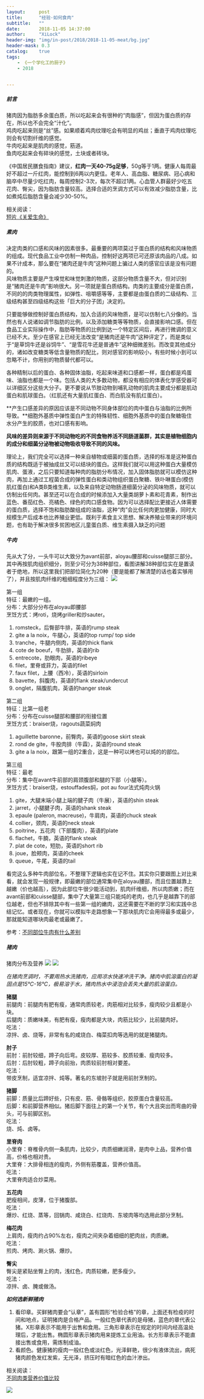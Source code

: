 ```yaml
---
layout:     post
title:      "经验·如何食肉"
subtitle:   ""
date:       2018-11-05 14:37:00
author:     "XiLock"
header-img: "img/in-post/2018/2018-11-05-meat/bg.jpg"
header-mask: 0.3
catalog:    true
tags:
    - 《一个学化工的厨子》
    - 2018


---
```


##### 前言
猪肉因为脂肪多余蛋白质，所以吃起来会有很种的“肉脂感”，但因为蛋白质的存在，所以也不会完全“汁化”。  
鸡肉吃起来则是“丝”感。如果顺着鸡肉纹理吃会有明显的鸡丝；垂直于鸡肉纹理吃则会有切割纤维的感觉。  
牛肉吃起来是肌肉的感觉，筋道。  
鱼肉吃起来会有碎块的感觉，土块或者砖块。  

《中国居民膳食指南》建议，**红肉一天40-75g足够**，50g等于1两。健康人每周最好不超过一斤红肉，能控制到6两以内更佳。老年人、高血脂、糖尿病、冠心病和脑卒中尽量少吃红肉，每周控制2-3次，每次不超过1两。心血管人群最好少吃五花肉、臀尖，因为脂肪含量较高。选择合适的烹调方式可以有效减少脂肪含量，比如煮炖后脂肪含量会减少30-50%。

相关阅读：  
[短片《关爱生命》](http://mp.weixin.qq.com/s?__biz=MzAwODM5OTM2MA==&mid=2650303395&idx=1&sn=bf87822e5ba4043f09e4b9881a5df59b&chksm=8363b4ccb4143ddab07962a474518dea1724bd9aaf40f4202a91b148e8b336e4bf989ccfec40&mpshare=1&scene=24&srcid=0503QUd9IA4Xz2kovM8Cc9EE#rd)
##### 素肉
决定肉类的口感和风味的因素很多。最重要的两项莫过于蛋白质的结构和风味物质的组成。现代食品工业中仿制一种肉品，控制好这两项已可还原该肉品的八成。如果不计成本，那么要在“猪肉还是牛肉”这种问题上骗过人类的感官应该是没有问题的。  
风味物质主要是产生嗅觉和味觉刺激的物质，这部分物质含量不大，但对识别是“猪肉还是牛肉”影响很大。另一项就是蛋白质结构。肉类的主要成分是蛋白质，不同的的肉类物理属性，如弹性、咀嚼感等等，主要都是由蛋白质的二级结构、三级结构甚至四级结构这些「巨大的分子团」决定的。

只要能够做控制好蛋白质结构，加入合适的风味物质，是可以仿制七八分像的。当然也有人说诸如调节脂肪的比例，以及添加糖类等等物质，会直接影响口感。但在食品工业实际操作中，脂肪等物质的比例到达一个特定区间后，再进行微调的意义已经不大。至少在感官上已经无法改变“是猪肉还是牛肉”这种评定了，而是类似于“是草饲牛还是谷饲牛”、“是雪花牛还是普通牛”这种细微差别。而改变其他成分的，诸如改变糖类等低含量物质的配比，则对感官的影响较小，有些时候小到可以忽略不计，你用别的物质替代都可以。

各种精制以后的蛋白、各种固体油脂，吃起来味道和口感都一样，蛋白都是鸡蛋味、油脂也都是一个味。包括人类的大多数动物，都没有相应的体表化学感受器可以详细区分这些大分子。更不要说从节肢动物到哺乳动物的肌肉主要成分都是肌动蛋白和肌球蛋白。（红肌还有大量肌红蛋白、而白肌没有肌红蛋白）。

**产生口感差异的原因应该是不同动物不同身体部位的肉中蛋白与油脂的比例所导致。**细胞外基质中弹性蛋白产生的特殊韧性、细胞外基质中的蛋白聚糖吸住水分产生的胶质，也对口感有影响。

**风味的差异则来源于不同动物吃的不同食物养活不同肠道菌群，其实是植物细胞内的成分和细菌分泌物被动物吸收导致不同的风味。**

理论上，我们完全可以选择一种来自植物或细菌的蛋白质，选择的标准是这种蛋白质的结构既适于被抽成丝又可以结块的蛋白。这样我们就可以用这种蛋白大量模仿肌肉、蛋液，之后只要知道每种肉的脂肪分布情况，加入固体脂肪就可以模仿这种肉，再加上通过工程菌合成的弹性蛋白和类动物组织蛋白聚糖、铁卟啉蛋白(模仿肌红蛋白)和A类B类维生素，以及来自特定动物肠道细菌分泌的风味物质，就可以仿制出任何肉。甚至还可以在合成的时候添加入大量类胡萝卜素和花青素，制作出蓝色、番茄红色、亮橘色、绿色的肉口感食物。因为可以选择配比更接近人体需要的蛋白质，选择不饱和脂肪酸组成的油脂，这种“肉”会比任何肉更加健康，同时大规模生产后成本也比养殖业更低。既利于素食主义思想、解决养殖业带来的环境问题，也有助于解决很多贫困地区儿童蛋白质、维生素摄入缺乏的问题

##### 牛肉
先从大了分，一头牛可以大致分为avant前部，aloyau腰部和cuisse腿部三部分。其中再按肌肉组织细分，则至少可分为38种部位，看图讲解38种部位实在是置读者于绝地，所以这里我们把部位简化为20种（要是能都了解清楚的话也着实够用了），并且按肌肉纤维的粗细程度分为三组：
![](/img/in-post/2018/2018-11-05-meat/beef-distribution.jpg)

第一组  
特征：最嫩的一组。  
分布：大部分分布在aloyau即腰部  
烹饪方式：烤roti，烧烤griller和炒sauter。  
1. romsteck，后臀部牛排，英语的rump steak
2. gite a la noix，牛腿心，英语的top rump/ top side
3. tranche，牛腿内侧肉，英语的thick flank
4. cote de boeuf，牛肋排，英语的rib
5. entrecote，肋眼肉，英语的ribeye
6. filet，里脊或菲力，英语的filet
7. faux filet，上腰（西冷），英语的sirloin
8. bavette，斜腹肉，英语的flank steak/undercut
9. onglet，隔腹肌肉，英语的hanger steak

第二组  
特征：比第一组老  
分布：分布在cuisse腿部和腰部的衔接位置  
烹饪方式：braiser烧，ragouts蔬菜焖肉  
1. aguillette baronne，前臀肉，英语的goose skirt steak
2. rond de gite，牛股肉排（牛霖），英语的round steak
3. gite a la noix，跟第一组的2重合，这是一种可以烤也可以炖的的部位。

第三组  
特征：最老  
分布：集中在avant牛前部的肩颈腹部和腿的下部（小腿等）。  
烹饪方式：braiser烧，estouffades焖，pot au four法式炖肉火锅  
1. gite，大腿末端小腿上端的腱子肉（牛展），英语的shin steak
2. jarret，小腿腱子肉，英语的shank steak
3. epaule (paleron, macreuse)，牛肩肉，英语的chuck steak
4. collier，颈肉，英语的neck steak
5. poitrine，五花肉（下部腹肉），英语的plate
6. flachet，牛腩，英语的flank steak
7. plat de cote，短肋，英语的short rib
8. joue，脸颊肉，英语的cheek
9. queue，牛尾，英语的tail

看完这么多种牛肉部位名，不整理下逻辑也实在记不住。其实你只要跟图上对比来看，就会发现一般规律，即最嫩的部位通常集中在aloyau腰部，而且位置越靠上越嫩（价也越高），因为此部位牛很少能活动到，肌肉纤维细，所以肉质嫩；而在avant前部和cuisse腿部，集中了大量第三组只能炖的老肉，也几乎是越靠下的部位越老，但也不排除其中有一些第一组的嫩肉，这还需要在不断的学习和实践中总结记忆。或者现在，你就可以模拟牛走路想象一下那块肌肉它会用得最多或最少，那就能知道哪块肉最老或最嫩了。

参考：[不同部位牛肉有什么差别](https://www.zhihu.com/question/20467087/answer/43048042)


##### 猪肉
猪肉分布及营养
![](/img/in-post/2018/2018-11-05-meat/pork-distribution.jpg)
![](/img/in-post/2018/2018-11-05-meat/pork-nutrition.jpg)

*在猪肉烹调时，不要用热水洗猪肉，应用凉水快速冲洗干净。猪肉中肌溶蛋白的凝固点是15℃-16℃，极易溶于水，猪肉热水中浸泡会丢失大量的肌溶蛋白。*

**猪腿**  
前腿肉：前腿肉有肥有瘦，通常肉质较老，肉筋相对比较多，瘦肉较少且都是小块。  
后腿肉：质嫩味美，有肥有瘦，瘦肉都是大块，肉筋比较少，比前腿肉好。  
吃法：  
凉拌、卤、烧等，非常有名的咸烧白、梅菜扣肉等选用的就是猪腿肉。  

**肘子**  
前肘：前肘较细，蹄子向后弯。皮较厚、筋较多、胶质较重、瘦肉较多。  
后肘：后肘较粗，蹄子向前抬，肉质较前肘相对要差。  
吃法：  
带皮烹制，适宜凉拌、炖等。著名的东坡肘子就是用前肘烹制的。

**猪脚**  
前脚：质量比后蹄好些，只有皮、筋、骨骼等组织，胶原蛋白含量较高。  
后脚：和前脚营养相似。猪后脚下面往上的第一个关节，有个大且突出而弯曲的骨头，可与前脚区别。  
吃法：  
烧、炖、卤等。  

**里脊肉**  
小里脊：脊椎骨内侧一条肌肉，比较少，肉质细嫩润滑，是肉中上品，营养价值高，价格也相对贵。  
大里脊：大排骨相连的瘦肉，外侧有筋覆盖，营养价值高。  
吃法：  
大里脊肉适合炒菜用。  

**五花肉**  
肥瘦相间，皮薄，位于猪腹部。  
吃法：  
爆炒、红烧、蒸等，回锅肉、咸烧白、红烧肉、东坡肉等均选用此部分烹制。  

**梅花肉**  
上肩肉，瘦肉约占90%左右，瘦肉之间夹杂着细细的肥肉丝，肉质嫩。  
吃法：  
煎肉、烤肉、涮火锅、爆炒。  

**臀尖**  
臀尖是紧贴坐臀上的肉，浅红色，肉质较嫩，肥多瘦少。  
吃法：  
凉拌、卤、腌或做汤。  

***如何选新鲜猪肉***
1. 看印章。买鲜猪肉要会“认章”，盖有圆形“检验合格”的章，上面还有检疫的时间和地点，证明猪肉是合格产品。一般红色章代表的是母猪，蓝色的章代表公猪。X形章表示不能用于出售和食用。三角形章表示在规定的时间内经高温处理后，才能出售。椭圆形章表示猪肉用来提炼工业用油。长方形章表示不能直接出售或食用，需炼制成油。
2. 看颜色。健康猪的瘦肉一般红色或淡红色，光泽鲜艳，很少有液体流出，病死猪肉颜色发红发紫，无光泽，挤压时有暗红色的血汁渗出。


相关阅读：  
[不同肉类营养价值比较](https://www.zhihu.com/question/27729737)

![](/img/wc-tail.GIF)
